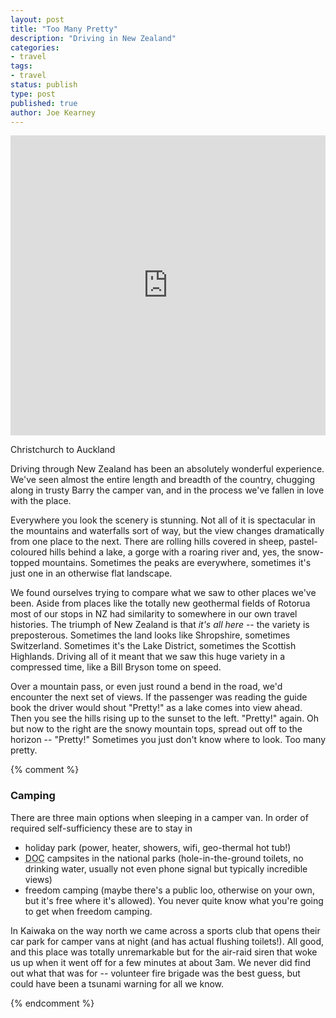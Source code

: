 ```yaml
---
layout: post
title: "Too Many Pretty"
description: "Driving in New Zealand"
categories:
- travel
tags:
- travel
status: publish
type: post
published: true
author: Joe Kearney
---
```


<div class="inline-image inline-image-right">
	<iframe height="480" width='100%' frameborder='0' allowtransparency='true' scrolling='no' src='https://www.google.com/maps/d/embed?mid=zC-ZSl50AxLM.kV_22v6doZQY'></iframe>
	<div class="inline-image-cap"><p>Christchurch to Auckland</p></div>
</div>

Driving through New Zealand has been an absolutely wonderful experience. We've seen almost the entire length and breadth of the country, chugging along in trusty Barry the camper van, and in the process we've fallen in love with the place.

Everywhere you look the scenery is stunning. Not all of it is spectacular in the mountains and waterfalls sort of way, but the view changes dramatically from one place to the next. There are rolling hills covered in sheep, pastel-coloured hills behind a lake, a gorge with a roaring river and, yes, the snow-topped mountains. Sometimes the peaks are everywhere, sometimes it's just one in an otherwise flat landscape.

We found ourselves trying to compare what we saw to other places we've been. Aside from places like the totally new geothermal fields of Rotorua most of our stops in NZ had similarity to somewhere in our own travel histories. The triumph of New Zealand is that _it's all here_ -- the variety is preposterous. Sometimes the land looks like Shropshire, sometimes Switzerland. Sometimes it's the Lake District, sometimes the Scottish Highlands. Driving all of it meant that we saw this huge variety in a compressed time, like a Bill Bryson tome on speed.

Over a mountain pass, or even just round a bend in the road, we'd encounter the next set of views. If the passenger was reading the guide book the driver would shout "Pretty!" as a lake comes into view ahead. Then you see the hills rising up to the sunset to the left. "Pretty!" again. Oh but now to the right are the snowy mountain tops, spread out off to the horizon -- "Pretty!" Sometimes you just don't know where to look. Too many pretty.

{% comment %}

### Camping

There are three main options when sleeping in a camper van. In order of required self-sufficiency these are to stay in

* holiday park (power, heater, showers, wifi, geo-thermal hot tub!)
* <abbr title="Department of Conservation">DOC</abbr> campsites in the national parks (hole-in-the-ground toilets, no drinking water, usually not even phone signal but typically incredible views)
* freedom camping (maybe there's a public loo, otherwise on your own, but it's free where it's allowed). You never quite know what you're going to get when freedom camping.

In Kaiwaka on the way north we came across a sports club that opens their car park for camper vans at night (and has actual flushing toilets!). All good, and this place was totally unremarkable but for the air-raid siren that woke us up when it went off for a few minutes at about 3am. We never did find out what that was for -- volunteer fire brigade was the best guess, but could have been a tsunami warning for all we know.

{% endcomment %}